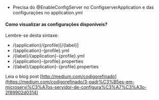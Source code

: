 - Precisa do @EnableConfigServer no ConfigserverApplication e das configurações no application.yml

#### Como visualizar as configurações disponíveis?
Lembre-se desta sintaxe:

* /{application}/{profile}[/{label}]
* /{application}-{profile}.yml
* /{label}/{application}-{profile}.yml
* /{application}-{profile}.properties
* /{label}/{application}-{profile}.properties

Leia o blog post [http://medium.com/codigorefinado](https://medium.com/codigorefinado/3-padr%C3%B5es-em-microservi%C3%A7os-servidor-de-configura%C3%A7%C3%A3o-2f89902d0314)